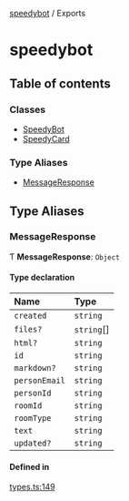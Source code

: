 [speedybot](README.md) / Exports

# speedybot

## Table of contents

### Classes

- [SpeedyBot](classes/SpeedyBot.md)
- [SpeedyCard](classes/SpeedyCard.md)

### Type Aliases

- [MessageResponse](modules.md#messageresponse)

## Type Aliases

### MessageResponse

Ƭ **MessageResponse**: `Object`

#### Type declaration

| Name | Type |
| :------ | :------ |
| `created` | `string` |
| `files?` | `string`[] |
| `html?` | `string` |
| `id` | `string` |
| `markdown?` | `string` |
| `personEmail` | `string` |
| `personId` | `string` |
| `roomId` | `string` |
| `roomType` | `string` |
| `text` | `string` |
| `updated?` | `string` |

#### Defined in

[types.ts:149](https://github.com/valgaze/speedybot/blob/bf86200/src/types.ts#L149)
